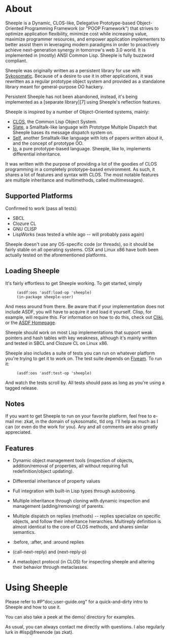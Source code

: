 About
=====

Sheeple is a Dynamic, CLOS-like, Delegative Prototype-based Object-Oriented Programming Framework
(or "POOP Framework") that strives to optimize application flexibility, minimize cost while
increasing value, maximize programmer resources, and empower application implementers to better
assist them in leveraging modern paradigms in order to proactively achieve next-generation synergy
in tomorrow's web 3.0 world. It is implemented in (mostly) ANSI Common Lisp. Sheeple is fully
buzzword compliant.

Sheeple was originally written as a persistent library for use with [Sykosomatic][9]. Because of a
desire to use it in other applications, it was rewritten as a regular prototype object system and
provided as a standalone library meant for general-purpose OO hackery.

Persistent Sheeple has not been abandoned, instead, it's being implemented as a [separate
library][7] using Sheeple's reflection features.

Sheeple is inspired by a number of Object-Oriented systems, mainly:

* [CLOS][3], the Common Lisp Object System.
* [Slate][6], a Smalltalk-like language with Prototype Multiple Dispatch that Sheeple bases its
  message dispatch system on.
* [Self][10], another Smalltalk-like language with lots of papers written about it, and the concept
  of prototype OO.
* [Io][4], a pure prototype-based language. Sheeple, like Io, implements differential inheritance.

[3]: http://en.wikipedia.org/wiki/CLOS
[4]: http://en.wikipedia.org/wiki/Io_(programming_language)
[6]: http://slatelanguage.org/
[9]: http://github.com/zkat/sykosomatic/
[10]: http://research.sun.com/self/

It was written with the purpose of providing a lot of the goodies of CLOS programming in a
completely prototype-based environment. As such, it shares a lot of features and syntax with
CLOS. The most notable features are multiple inheritance and multimethods, called multimessages).

Supported Platforms
-------------------
Confirmed to work (pass all tests):

* SBCL
* Clozure CL
* GNU CLISP
* LispWorks (was tested a while ago -- will probably pass again)

Sheeple doesn't use any OS-specific code (or threads), so it should be fairly stable on all
operating systems. OSX and Linux x86 have both been actually tested on the aforementioned platforms.

Loading Sheeple
---------------
It's fairly effortless to get Sheeple working. To get started, simply

         (asdf:oos 'asdf:load-op 'sheeple)
         (in-package sheeple-user)

And mess around from there. Be aware that if your implementation does not include ASDF, you will
have to acquire it and load it yourself. Clisp, for example, will require this.
For information on how to do this, check out [Cliki][1], or the [ASDF Homepage][2].

[1]: http://www.cliki.net/asdf
[2]: http://common-lisp.net/project/asdf/

Sheeple should work on most Lisp implementations that support weak pointers and hash tables with key
weakness, although it's mainly written and tested in SBCL and Clozure CL on Linux x86.

Sheeple also includes a suite of tests you can run on whatever platform you're trying to get it
to work on. The test suite depends on [Fiveam][11]. To run it:

         (asdf:oos 'asdf:test-op 'sheeple)

And watch the tests scroll by. All tests should pass as long as you're using a tagged release.

[11]: http://www.cliki.net/FiveAM

Notes
-----
If you want to get Sheeple to run on your favorite platform, feel free to e-mail me: zkat, in
the domain of sykosomatic, tld org. I'll help as much as I can (or even do the work for you). Any
and all comments are also greatly appreciated.


Features
--------

* Dynamic object management tools (inspection of objects, addition/removal of properties, all
  without requiring full redefinition/object updating).

* Differential inheritance of property values

* Full integration with built-in Lisp types through autoboxing.

* Multiple inheritance through cloning with dynamic inspection and management (adding/removing) of
  parents.

* Multiple dispatch on replies (methods) -- replies specialize on specific objects, and follow their
  inheritance hierarchies. Multireply definition is almost identical to the core of CLOS methods,
  and shares similar semantics.

* :before, :after, and :around replies

* (call-next-reply) and (next-reply-p)

* A metaobject protocol (in CLOS) for inspecting sheeple and altering their behavior through
  metaclasses.


Using Sheeple
=============

Please refer to #P"doc;user-guide.org" for a quick-and-dirty intro to Sheeple and how to use it.

You can also take a peek at the demo/ directory for examples.

As usual, you can always contact me directly with questions. I also regularly lurk in #lisp@freenode
(as zkat).
